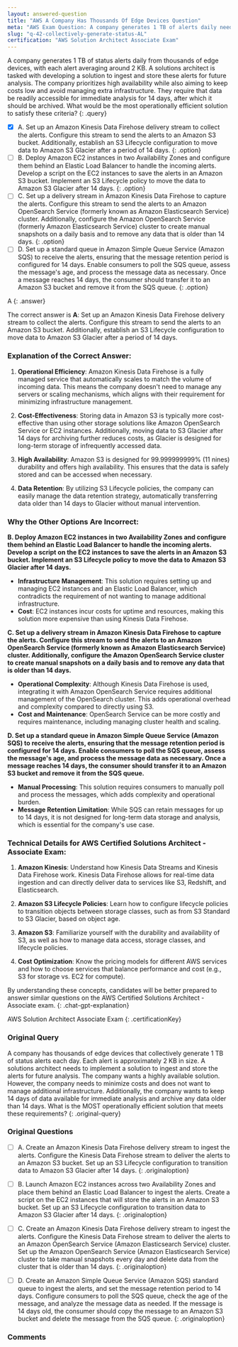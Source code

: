 ```yaml
---
layout: answered-question
title: "AWS A Company Has Thousands Of Edge Devices Question"
meta: "AWS Exam Question: A company generates 1 TB of alerts daily needing a cost-effective, highly available solution for 14 days of immediate analysis. Explore the answer with AWS Lambda and S3."
slug: "q-42-collectively-generate-status-AL"
certification: "AWS Solution Architect Associate Exam"
---
```



 A company generates 1 TB of status alerts daily from thousands of edge devices, with each alert averaging around 2 KB. A solutions architect is tasked with developing a solution to ingest and store these alerts for future analysis. The company prioritizes high availability while also aiming to keep costs low and avoid managing extra infrastructure. They require that data be readily accessible for immediate analysis for 14 days, after which it should be archived. What would be the most operationally efficient solution to satisfy these criteria?
{: .query}

- [x] A. Set up an Amazon Kinesis Data Firehose delivery stream to collect the alerts. Configure this stream to send the alerts to an Amazon S3 bucket. Additionally, establish an S3 Lifecycle configuration to move data to Amazon S3 Glacier after a period of 14 days.
{: .option}
- [ ] B. Deploy Amazon EC2 instances in two Availability Zones and configure them behind an Elastic Load Balancer to handle the incoming alerts. Develop a script on the EC2 instances to save the alerts in an Amazon S3 bucket. Implement an S3 Lifecycle policy to move the data to Amazon S3 Glacier after 14 days.
{: .option}
- [ ] C. Set up a delivery stream in Amazon Kinesis Data Firehose to capture the alerts. Configure this stream to send the alerts to an Amazon OpenSearch Service (formerly known as Amazon Elasticsearch Service) cluster. Additionally, configure the Amazon OpenSearch Service (formerly Amazon Elasticsearch Service) cluster to create manual snapshots on a daily basis and to remove any data that is older than 14 days.
{: .option}
- [ ] D. Set up a standard queue in Amazon Simple Queue Service (Amazon SQS) to receive the alerts, ensuring that the message retention period is configured for 14 days. Enable consumers to poll the SQS queue, assess the message's age, and process the message data as necessary. Once a message reaches 14 days, the consumer should transfer it to an Amazon S3 bucket and remove it from the SQS queue.
{: .option}

A
{: .answer}

The correct answer is **A**: Set up an Amazon Kinesis Data Firehose delivery stream to collect the alerts. Configure this stream to send the alerts to an Amazon S3 bucket. Additionally, establish an S3 Lifecycle configuration to move data to Amazon S3 Glacier after a period of 14 days.

### Explanation of the Correct Answer:

1. **Operational Efficiency**: Amazon Kinesis Data Firehose is a fully managed service that automatically scales to match the volume of incoming data. This means the company doesn't need to manage any servers or scaling mechanisms, which aligns with their requirement for minimizing infrastructure management.

2. **Cost-Effectiveness**: Storing data in Amazon S3 is typically more cost-effective than using other storage solutions like Amazon OpenSearch Service or EC2 instances. Additionally, moving data to S3 Glacier after 14 days for archiving further reduces costs, as Glacier is designed for long-term storage of infrequently accessed data.

3. **High Availability**: Amazon S3 is designed for 99.999999999% (11 nines) durability and offers high availability. This ensures that the data is safely stored and can be accessed when necessary.

4. **Data Retention**: By utilizing S3 Lifecycle policies, the company can easily manage the data retention strategy, automatically transferring data older than 14 days to Glacier without manual intervention.

### Why the Other Options Are Incorrect:

**B. Deploy Amazon EC2 instances in two Availability Zones and configure them behind an Elastic Load Balancer to handle the incoming alerts. Develop a script on the EC2 instances to save the alerts in an Amazon S3 bucket. Implement an S3 Lifecycle policy to move the data to Amazon S3 Glacier after 14 days.**

- **Infrastructure Management**: This solution requires setting up and managing EC2 instances and an Elastic Load Balancer, which contradicts the requirement of not wanting to manage additional infrastructure.
- **Cost**: EC2 instances incur costs for uptime and resources, making this solution more expensive than using Kinesis Data Firehose.

**C. Set up a delivery stream in Amazon Kinesis Data Firehose to capture the alerts. Configure this stream to send the alerts to an Amazon OpenSearch Service (formerly known as Amazon Elasticsearch Service) cluster. Additionally, configure the Amazon OpenSearch Service cluster to create manual snapshots on a daily basis and to remove any data that is older than 14 days.**

- **Operational Complexity**: Although Kinesis Data Firehose is used, integrating it with Amazon OpenSearch Service requires additional management of the OpenSearch cluster. This adds operational overhead and complexity compared to directly using S3.
- **Cost and Maintenance**: OpenSearch Service can be more costly and requires maintenance, including managing cluster health and scaling.

**D. Set up a standard queue in Amazon Simple Queue Service (Amazon SQS) to receive the alerts, ensuring that the message retention period is configured for 14 days. Enable consumers to poll the SQS queue, assess the message's age, and process the message data as necessary. Once a message reaches 14 days, the consumer should transfer it to an Amazon S3 bucket and remove it from the SQS queue.**

- **Manual Processing**: This solution requires consumers to manually poll and process the messages, which adds complexity and operational burden. 
- **Message Retention Limitation**: While SQS can retain messages for up to 14 days, it is not designed for long-term data storage and analysis, which is essential for the company's use case.

### Technical Details for AWS Certified Solutions Architect - Associate Exam:

1. **Amazon Kinesis**: Understand how Kinesis Data Streams and Kinesis Data Firehose work. Kinesis Data Firehose allows for real-time data ingestion and can directly deliver data to services like S3, Redshift, and Elasticsearch.

2. **Amazon S3 Lifecycle Policies**: Learn how to configure lifecycle policies to transition objects between storage classes, such as from S3 Standard to S3 Glacier, based on object age.

3. **Amazon S3**: Familiarize yourself with the durability and availability of S3, as well as how to manage data access, storage classes, and lifecycle policies.

4. **Cost Optimization**: Know the pricing models for different AWS services and how to choose services that balance performance and cost (e.g., S3 for storage vs. EC2 for compute).

By understanding these concepts, candidates will be better prepared to answer similar questions on the AWS Certified Solutions Architect - Associate exam.
{: .chat-gpt-explanation}

AWS Solution Architect Associate Exam
{: .certificationKey}

### Original Query

A company has thousands of edge devices that collectively generate 1 TB of status alerts each day. Each alert is approximately 2 KB in size. A solutions architect needs to implement a solution to ingest and store the alerts for future analysis.
The company wants a highly available solution. However, the company needs to minimize costs and does not want to manage additional infrastructure. Additionally, the company wants to keep 14 days of data available for immediate analysis and archive any data older than 14 days.
What is the MOST operationally efficient solution that meets these requirements?
{: .original-query}

### Original Questions

- [ ] A. Create an Amazon Kinesis Data Firehose delivery stream to ingest the alerts. Configure the Kinesis Data Firehose stream to deliver the alerts to an Amazon S3 bucket. Set up an S3 Lifecycle configuration to transition data to Amazon S3 Glacier after 14 days.
{: .originaloption}
- [ ] B. Launch Amazon EC2 instances across two Availability Zones and place them behind an Elastic Load Balancer to ingest the alerts. Create a script on the EC2 instances that will store the alerts in an Amazon S3 bucket. Set up an S3 Lifecycle configuration to transition data to Amazon S3 Glacier after 14 days.
{: .originaloption}
- [ ] C. Create an Amazon Kinesis Data Firehose delivery stream to ingest the alerts. Configure the Kinesis Data Firehose stream to deliver the alerts to an Amazon OpenSearch Service (Amazon Elasticsearch Service) cluster. Set up the Amazon OpenSearch Service (Amazon Elasticsearch Service) cluster to take manual snapshots every day and delete data from the cluster that is older than 14 days.
{: .originaloption}
- [ ] D. Create an Amazon Simple Queue Service (Amazon SQS) standard queue to ingest the alerts, and set the message retention period to 14 days. Configure consumers to poll the SQS queue, check the age of the message, and analyze the message data as needed. If the message is 14 days old, the consumer should copy the message to an Amazon S3 bucket and delete the message from the SQS queue.
{: .originaloption}


### Comments

